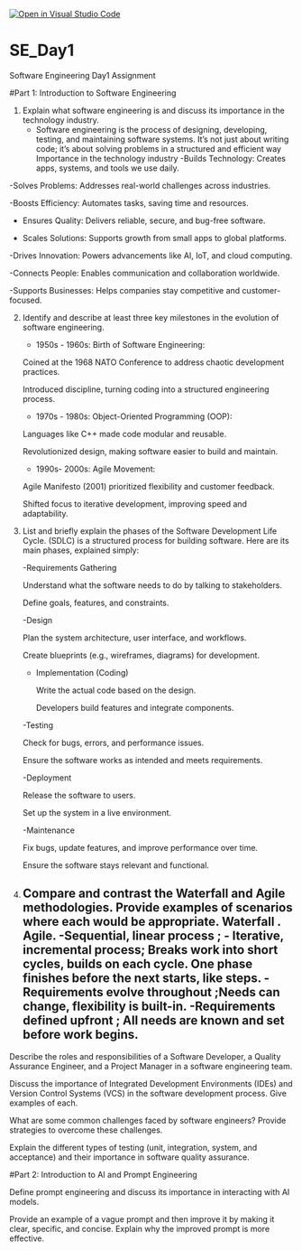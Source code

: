 [![Open in Visual Studio Code](https://classroom.github.com/assets/open-in-vscode-2e0aaae1b6195c2367325f4f02e2d04e9abb55f0b24a779b69b11b9e10269abc.svg)](https://classroom.github.com/online_ide?assignment_repo_id=18400710&assignment_repo_type=AssignmentRepo)
# SE_Day1
Software Engineering Day1 Assignment

#Part 1: Introduction to Software Engineering

1. Explain what software engineering is and discuss its importance in the technology industry.
      -  Software engineering is the process of designing, developing, testing, and maintaining software systems. It’s not just about writing code; it’s about solving problems in a structured and           efficient way
Importance in the technology industry
  -Builds Technology: Creates apps, systems, and tools we use daily.

  -Solves Problems: Addresses real-world challenges across industries.

  -Boosts Efficiency: Automates tasks, saving time and resources.
  
 - Ensures Quality: Delivers reliable, secure, and bug-free software.
  
 - Scales Solutions: Supports growth from small apps to global platforms.
  
  -Drives Innovation: Powers advancements like AI, IoT, and cloud computing.
  
  -Connects People: Enables communication and collaboration worldwide.
  
  -Supports Businesses: Helps companies stay competitive and customer-focused.

2. Identify and describe at least three key milestones in the evolution of software engineering.
      - 1950s - 1960s: Birth of Software Engineering:

    Coined at the 1968 NATO Conference to address chaotic development practices.
    
    Introduced discipline, turning coding into a structured engineering process.

     - 1970s - 1980s: Object-Oriented Programming (OOP):
      
      Languages like C++ made code modular and reusable.
      
      Revolutionized design, making software easier to build and maintain.
      
      - 1990s- 2000s: Agile Movement:
      
      Agile Manifesto (2001) prioritized flexibility and customer feedback.
      
      Shifted focus to iterative development, improving speed and adaptability.


3. List and briefly explain the phases of the Software Development Life Cycle.
      (SDLC) is a structured process for building software. Here are its main phases, explained simply:

   -Requirements Gathering
      
      Understand what the software needs to do by talking to stakeholders.
      
      Define goals, features, and constraints.
      
   -Design
      
      Plan the system architecture, user interface, and workflows.
      
      Create blueprints (e.g., wireframes, diagrams) for development.
      
   - Implementation (Coding)
      
      Write the actual code based on the design.
      
      Developers build features and integrate components.
      
   -Testing
      
      Check for bugs, errors, and performance issues.
      
      Ensure the software works as intended and meets requirements.
      
   -Deployment
      
      Release the software to users.
      
      Set up the system in a live environment.
      
   -Maintenance
      
      Fix bugs, update features, and improve performance over time.
      
      Ensure the software stays relevant and functional.

4. Compare and contrast the Waterfall and Agile methodologies. Provide examples of scenarios where each would be appropriate.
    Waterfall .                                                                     Agile.
   -Sequential, linear process ;                                                    - Iterative, incremental process; Breaks work into short cycles, builds on each cycle.
    One phase finishes before the next starts, like steps.                          -Requirements evolve throughout ;Needs can change, flexibility is built-in.
   -Requirements defined upfront ;
   All needs are known and set before work begins.
   -

Describe the roles and responsibilities of a Software Developer, a Quality Assurance Engineer, and a Project Manager in a software engineering team.


Discuss the importance of Integrated Development Environments (IDEs) and Version Control Systems (VCS) in the software development process. Give examples of each.


What are some common challenges faced by software engineers? Provide strategies to overcome these challenges.


Explain the different types of testing (unit, integration, system, and acceptance) and their importance in software quality assurance.


#Part 2: Introduction to AI and Prompt Engineering


Define prompt engineering and discuss its importance in interacting with AI models.


Provide an example of a vague prompt and then improve it by making it clear, specific, and concise. Explain why the improved prompt is more effective.
